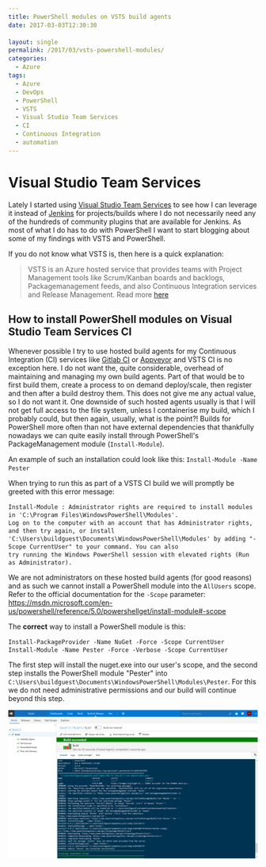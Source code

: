 ```yaml
---
title: PowerShell modules on VSTS build agents
date: 2017-03-03T12:30:30

layout: single
permalink: /2017/03/vsts-powershell-modules/
categories:
  - Azure
tags:
  - Azure
  - DevOps
  - PowerShell
  - VSTS
  - Visual Studio Team Services
  - CI
  - Continuous Integration
  - automation
---
```


# Visual Studio Team Services

Lately I started using [Visual Studio Team Services](https://www.visualstudio.com/team-services) to see how I can leverage it instead of [Jenkins](https://jenkins.io/) for projects/builds where I do not necessarily need any of the hundreds of community plugins that are available for Jenkins.
As most of what I do has to do with PowerShell I want to start blogging about some of my findings with VSTS and PowerShell.

If you do not know what VSTS is, then here is a quick explanation:
<!--more-->
> VSTS is an Azure hosted service that provides teams with Project Management tools like Scrum/Kanban boards and backlogs, Packagemanagement feeds, and also Continuous Integration services and Release Management. Read more [here](https://www.visualstudio.com/team-services/)

## How to install PowerShell modules on Visual Studio Team Services CI

Whenever possible I try to use hosted build agents for my Continuous Integration (CI) services like [Gitlab CI](https://about.gitlab.com/gitlab-ci/) or [Appveyor](https://www.appveyor.com/) and VSTS CI is no exception here. 
I do not want the, quite considerable, overhead of maintaining and managing my own build agents. Part of that would be to first build them, create a process to on demand deploy/scale, then register and then after a build destroy them. This does not give me any actual value, so I do not want it.
One downside of such hosted agents usually is that I will not get full access to the file system, unless I containerise my build, which I probably could, but then again, usually, what is the point?!
Builds for PowerShell more often than not have external dependencies that thankfully nowadays we can quite easily install through PowerShell's PackageManagement module (`Install-Module`).

An example of such an installation could look like this:
`Install-Module -Name Pester`

When trying to run this as part of a VSTS CI build we will promptly be greeted with this error message:

```
Install-Module : Administrator rights are required to install modules in 'C:\Program Files\WindowsPowerShell\Modules'.
Log on to the computer with an account that has Administrator rights, and then try again, or install
'C:\Users\buildguest\Documents\WindowsPowerShell\Modules' by adding "-Scope CurrentUser" to your command. You can also
try running the Windows PowerShell session with elevated rights (Run as Administrator). 
```

We are not administrators on these hosted build agents (for good reasons) and as such we cannot install a PowerShell module into the `AllUsers` scope. Refer to the official documentation for the `-Scope` parameter: https://msdn.microsoft.com/en-us/powershell/reference/5.0/powershellget/install-module#-scope

The **correct** way to install a PowerShell module is this:

```
Install-PackageProvider -Name NuGet -Force -Scope CurrentUser
Install-Module -Name Pester -Force -Verbose -Scope CurrentUser
```

The first step will install the nuget.exe into our user's scope, and the second step installs the PowerShell module "Pester" into `C:\Users\buildguest\Documents\WindowsPowerShell\Modules\Pester`. For this we do not need administrative permissions and our build will continue beyond this step.

![vsts_ci_success](/media/2017/03/vsts_success.png)